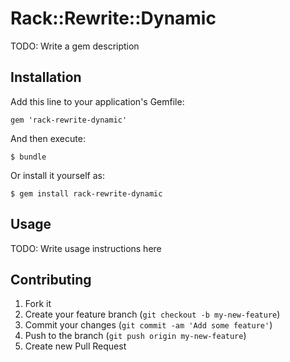 # Rack::Rewrite::Dynamic

TODO: Write a gem description

## Installation

Add this line to your application's Gemfile:

    gem 'rack-rewrite-dynamic'

And then execute:

    $ bundle

Or install it yourself as:

    $ gem install rack-rewrite-dynamic

## Usage

TODO: Write usage instructions here

## Contributing

1. Fork it
2. Create your feature branch (`git checkout -b my-new-feature`)
3. Commit your changes (`git commit -am 'Add some feature'`)
4. Push to the branch (`git push origin my-new-feature`)
5. Create new Pull Request
